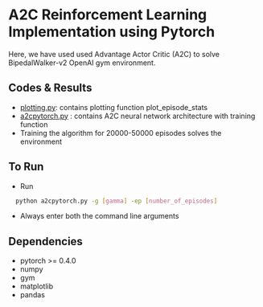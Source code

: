 # A2C Reinforcement Learning Implementation using Pytorch

Here, we have used used Advantage Actor Critic (A2C) to solve BipedalWalker-v2 OpenAI gym environment.

## Codes & Results

* [plotting.py](/plotting.py): contains plotting function plot_episode_stats
* [a2cpytorch.py](/a2cpytorch.py) : contains A2C neural network architecture with training function
* Training the algorithm for 20000-50000 episodes solves the environment

## To Run

* Run 
```bash
  python a2cpytorch.py -g [gamma] -ep [number_of_episodes]
``` 
* Always enter both the command line arguments

## Dependencies

* pytorch >= 0.4.0
* numpy
* gym
* matplotlib
* pandas
